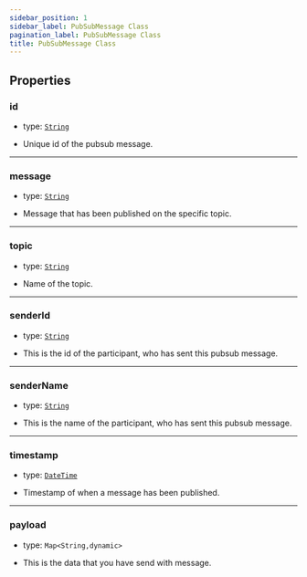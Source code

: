 ```yaml
---
sidebar_position: 1
sidebar_label: PubSubMessage Class
pagination_label: PubSubMessage Class
title: PubSubMessage Class
---
```


<div class="sdk-api-ref-only-h4">

## Properties

### id

- type: [`String`](https://api.dart.dev/stable/2.15.1/dart-core/String-class.html)

- Unique id of the pubsub message.

---

### message

- type: [`String`](https://api.dart.dev/stable/2.15.1/dart-core/String-class.html)

- Message that has been published on the specific topic.

---

### topic

- type: [`String`](https://api.dart.dev/stable/2.15.1/dart-core/String-class.html)

- Name of the topic.

---

### senderId

- type: [`String`](https://api.dart.dev/stable/2.15.1/dart-core/String-class.html)

- This is the id of the participant, who has sent this pubsub message.

---

### senderName

- type: [`String`](https://api.dart.dev/stable/2.15.1/dart-core/String-class.html)

- This is the name of the participant, who has sent this pubsub message.

---

### timestamp

- type: [`DateTime`](https://api.dart.dev/stable/2.15.1/dart-core/DateTime-class.html)

- Timestamp of when a message has been published.

---

### payload

- type: `Map<String,dynamic>`

- This is the data that you have send with message.

</div>
